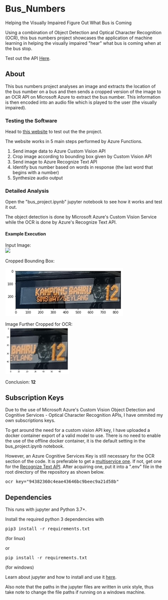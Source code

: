 # Bus_Numbers
Helping the Visually Impaired Figure Out What Bus is Coming

Using a combination of Object Detection and Optical Character Recognition (OCR), this bus numbers project showcases the application of machine learning in helping the visually impaired "hear" what bus is coming when at the bus stop. 

Test out the API [Here](https://brandontang89.github.io/Bus_Numbers/).

## About
This bus numbers project analyses an image and extracts the location of the bus number on a bus and then sends a cropped version of the image to an OCR API on Microsoft Azure to extract the bus number. This information is then encoded into an audio file which is played to the user (the visually impaired).

### Testing the Software
Head to [this website](https://brandontang89.github.io/Bus_Numbers/) to test out the the project.

The website works in 5 main steps performed by Azure Functions.
1. Send image data to Azure Custom Vision API
2. Crop image according to bounding box given by Custom Vision API
3. Send image to Azure Recognize Text API
4. Identify bus number based on words in response (the last word that begins with a number)
5. Synthesize audio output

### Detailed Analysis
Open the "bus_project.ipynb" jupyter notebook to see how it works and test it out. 

The object detection is done by Microsoft Azure's Custom Vision Service while the OCR is done by Azure's Recognize Text API.

#### Example Execution
Input Image:<br>
<img src="https://raw.githubusercontent.com/BrandonTang89/Bus_Numbers/master/Documents/example_images/bus_high_res_1.jpg" height="400">

Cropped Bounding Box:<br>

![Cropped Bounding Box](https://raw.githubusercontent.com/BrandonTang89/Bus_Numbers/master/Documents/example_images/Bounding_Box.png "Image Cropped to Bounding Box")

Image Further Cropped for OCR:<br>
<img src="https://raw.githubusercontent.com/BrandonTang89/Bus_Numbers/master/Documents/example_images/Cropped.png" height="150">

Conclusion: **12**
## Subscription Keys
Due to the use of Microsoft Azure's Custom Vision Object Detection and Cognitive Services - Optical Character Recognition APIs, I have ommited my own subscriptions keys.

To get around the need for a custom vision API key, I have uploaded a docker container export of a valid model to use. There is no need to enable the use of the offline docker container, it is the default setting in the bus_project.ipynb notebook. 

However, an Azure Cognitive Services Key is still necessary for the OCR section of the code. It is preferable to get a [multiservice one](https://docs.microsoft.com/en-us/azure/cognitive-services/cognitive-services-apis-create-account?tabs=multiservice%2Cwindows). If not, get one for the [Recognize Text API](https://docs.microsoft.com/en-us/azure/cognitive-services/computer-vision/concept-recognizing-text#recognize-text-api). After acquiring one, put it into a ".env" file in the root directory of the repository as shown below.

<pre>
ocr_key="94382360c4eae43646bc9beec9a21d58b"
</pre>

## Dependencies
This runs with jupyter and Python 3.7+.

Install the required python 3 dependencies with
<pre>
pip3 install -r requirements.txt
</pre>
(for linux)

or
<pre>
pip install -r requirements.txt
</pre>
(for windows)

Learn about jupyter and how to install and use it [here](https://jupyter-notebook-beginner-guide.readthedocs.io/en/latest/what_is_jupyter.html).

Also note that the paths in the jupyter files are written in unix style, thus take note to change the file paths if running on a windows machine.

